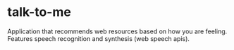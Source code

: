 # talk-to-me

Application that recommends web resources based on how you are feeling. 
Features speech recognition and synthesis (web speech apis). 
